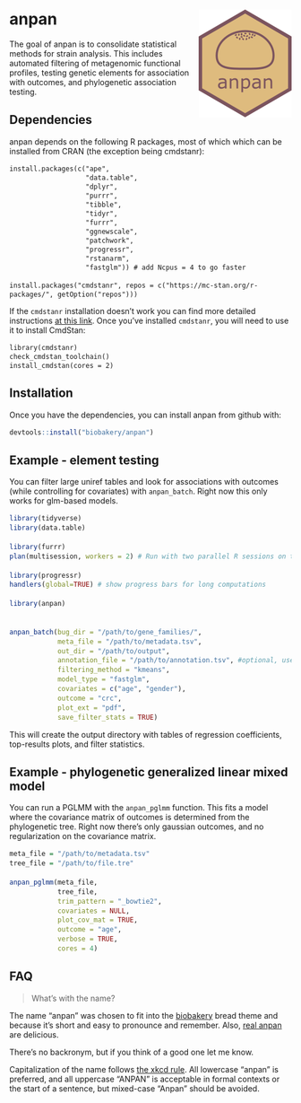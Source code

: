 
<!-- README.md is generated from README.Rmd. Please edit that file -->

# anpan <img src="man/figures/logo.png" align="right"/>

<!-- badges: start -->
<!-- badges: end -->

The goal of anpan is to consolidate statistical methods for strain
analysis. This includes automated filtering of metagenomic functional
profiles, testing genetic elements for association with outcomes, and
phylogenetic association testing.

## Dependencies

anpan depends on the following R packages, most of which which can be
installed from CRAN (the exception being cmdstanr):

    install.packages(c("ape", 
                       "data.table", 
                       "dplyr", 
                       "purrr", 
                       "tibble", 
                       "tidyr", 
                       "furrr", 
                       "ggnewscale",
                       "patchwork", 
                       "progressr",
                       "rstanarm",
                       "fastglm")) # add Ncpus = 4 to go faster

    install.packages("cmdstanr", repos = c("https://mc-stan.org/r-packages/", getOption("repos")))

If the `cmdstanr` installation doesn’t work you can find more detailed
instructions [at this link](https://mc-stan.org/cmdstanr/). Once you’ve
installed `cmdstanr`, you will need to use it to install CmdStan:

    library(cmdstanr)
    check_cmdstan_toolchain()
    install_cmdstan(cores = 2)

## Installation

Once you have the dependencies, you can install anpan from github with:

``` r
devtools::install("biobakery/anpan")
```

## Example - element testing

You can filter large uniref tables and look for associations with
outcomes (while controlling for covariates) with `anpan_batch`. Right
now this only works for glm-based models.

``` r
library(tidyverse)
library(data.table)

library(furrr) 
plan(multisession, workers = 2) # Run with two parallel R sessions on the local machine

library(progressr)
handlers(global=TRUE) # show progress bars for long computations

library(anpan)


anpan_batch(bug_dir = "/path/to/gene_families/",
            meta_file = "/path/to/metadata.tsv",
            out_dir = "/path/to/output",
            annotation_file = "/path/to/annotation.tsv", #optional, used for plots
            filtering_method = "kmeans",
            model_type = "fastglm",
            covariates = c("age", "gender"),
            outcome = "crc",
            plot_ext = "pdf",
            save_filter_stats = TRUE)
```

This will create the output directory with tables of regression
coefficients, top-results plots, and filter statistics.

## Example - phylogenetic generalized linear mixed model

You can run a PGLMM with the `anpan_pglmm` function. This fits a model
where the covariance matrix of outcomes is determined from the
phylogenetic tree. Right now there’s only gaussian outcomes, and no
regularization on the covariance matrix.

``` r
meta_file = "/path/to/metadata.tsv" 
tree_file = "/path/to/file.tre"

anpan_pglmm(meta_file,
            tree_file,
            trim_pattern = "_bowtie2",
            covariates = NULL,
            plot_cov_mat = TRUE,
            outcome = "age",
            verbose = TRUE,
            cores = 4)
```

## FAQ

> What’s with the name?

The name “anpan” was chosen to fit into the
[biobakery](https://huttenhower.sph.harvard.edu/tools/) bread theme and
because it’s short and easy to pronounce and remember. Also, [real
anpan](https://duckduckgo.com/?q=anpan&t=h_&iax=images&ia=images) are
delicious.

There’s no backronym, but if you think of a good one let me know.

Capitalization of the name follows [the xkcd
rule](https://xkcd.com/about/). All lowercase “anpan” is preferred, and
all uppercase “ANPAN” is acceptable in formal contexts or the start of a
sentence, but mixed-case “Anpan” should be avoided.
